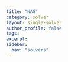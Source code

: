 ```yaml
---
title: "NAG"
category: solver
layout: single-solver
author_profile: false
tags:
excerpt:
sidebar:
  nav: "solvers"
---
```


